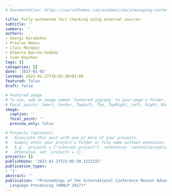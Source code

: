 ```yaml
---
# Documentation: https://sourcethemes.com/academic/docs/managing-content/

title: Fully automated fact checking using external sources
subtitle: ''
summary: ''
authors:
- Georgi Karadzhov
- Preslav Nakov
- Lluís Màrquez
- Alberto Barrón-Cedeño
- Ivan Koychev
tags: []
categories: []
date: '2017-01-01'
lastmod: 2022-01-27T16:05:30+01:00
featured: false
draft: false

# Featured image
# To use, add an image named `featured.jpg/png` to your page's folder.
# Focal points: Smart, Center, TopLeft, Top, TopRight, Left, Right, BottomLeft, Bottom, BottomRight.
image:
  caption: ''
  focal_point: ''
  preview_only: false

# Projects (optional).
#   Associate this post with one or more of your projects.
#   Simply enter your project's folder or file name without extension.
#   E.g. `projects = ["internal-project"]` references `content/project/deep-learning/index.md`.
#   Otherwise, set `projects = []`.
projects: []
publishDate: '2022-01-27T15:05:30.122223Z'
publication_types:
- '1'
abstract: ''
publication: '*Proceedings of the International Conference Recent Advances in Natural
  Language Processing (RANLP 2017)*'
---
```

